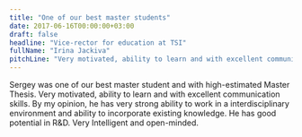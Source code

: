 ```yaml
---
title: "One of our best master students"
date: 2017-06-16T00:00:00+03:00
draft: false
headline: "Vice-rector for education at TSI"
fullName: "Irina Jackiva"
pitchLine: "Very motivated, ability to learn and with excellent communication skills. He has good potential in R&D. Very intelligent and open-minded."
---
```


Sergey was one of our best master student and with high-estimated Master Thesis.
Very motivated, ability to learn and with excellent communication skills.
By my opinion, he has very strong ability to work in a interdisciplinary environment and ability to incorporate existing knowledge.
He has good potential in R&D.
Very Intelligent and open-minded.
